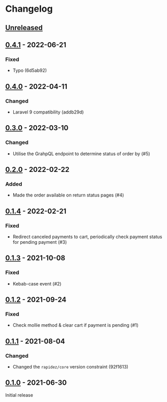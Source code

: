 # Changelog

## [Unreleased](https://github.com/org/repo/compare/0.4.1...master)

## [0.4.1](https://github.com/org/repo/compare/0.4.0...0.4.1) - 2022-06-21

### Fixed

- Typo (6d5ab92)

## [0.4.0](https://github.com/org/repo/compare/0.3.0...0.4.0) - 2022-04-11

### Changed

- Laravel 9 compatibility (addb29d)

## [0.3.0](https://github.com/org/repo/compare/0.2.0...0.3.0) - 2022-03-10

### Changed

- Utilise the GrahpQL endpoint to determine status of order by (#5)

## [0.2.0](https://github.com/org/repo/compare/0.1.4...0.2.0) - 2022-02-22

### Added

- Made the order available on return status pages (#4)

## [0.1.4](https://github.com/org/repo/compare/0.1.3...0.1.4) - 2022-02-21

### Fixed

- Redirect canceled payments to cart, periodically check payment status for pending payment (#3)

## [0.1.3](https://github.com/org/repo/compare/0.1.2...0.1.3) - 2021-10-08

### Fixed

- Kebab-case event (#2)

## [0.1.2](https://github.com/org/repo/compare/0.1.1...0.1.2) - 2021-09-24

### Fixed

- Check mollie method & clear cart if payment is pending (#1)

## [0.1.1](https://github.com/org/repo/compare/0.1.0...0.1.1) - 2021-08-04

### Changed

- Changed the `rapidez/core` version constraint (92f1613)

## [0.1.0](https://github.com/org/repo/compare/d23e042fba9ae2765461bc488cabd6059ae29d88...0.1.0) - 2021-06-30

Initial release
